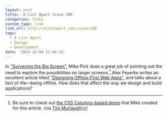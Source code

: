 ```yaml
---
layout: post
title: 'A List Apart Issue 386'
categories: links
custom_type: link
link_url: http://alistapart.com/issue/386
tags:
  - A List Apart
  - Design
  - Development
date: '2013-12-04 11:46:32'
---
```

In ["Surveying the Big Screen"](http://alistapart.com/article/surveying-the-big-screen), Mike Pick does a great job of pointing out the need to explore the possibilities on larger screens.[^1] Alex Feyerke writes an excellent article titled ["Designing Offline-First Web Apps"](http://alistapart.com/article/offline-first), and talks about a fact of life—being offline. How does that affect the way we design and build applications?


[^1]: Be sure to check out [the CSS Columns-based demo](http://alistapart.com/d/386/surveying_the_big_screen/demo/) that Mike created for this article. (via [Tim Murtaugh](https://twitter.com/murtaugh))

